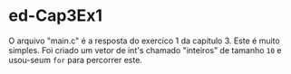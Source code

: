 # ed-Cap3Ex1

O arquivo "main.c" é a resposta do exercíco 1 da capítulo 3. Este é muito simples. Foi criado um vetor de int's chamado "inteiros" de tamanho `10` e usou-seum `for` para percorrer este.
